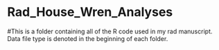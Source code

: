 # Rad_House_Wren_Analyses
#This is a folder containing all of the R code used in my rad manuscript. Data file type is denoted in the beginning of each folder.
